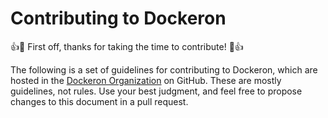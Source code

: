 # Contributing to Dockeron

:+1::tada: First off, thanks for taking the time to contribute! :tada::+1:

The following is a set of guidelines for contributing to Dockeron, which are hosted in the [Dockeron Organization](https://github.com/dockeron) on GitHub. These are mostly guidelines, not rules. Use your best judgment, and feel free to propose changes to this document in a pull request.